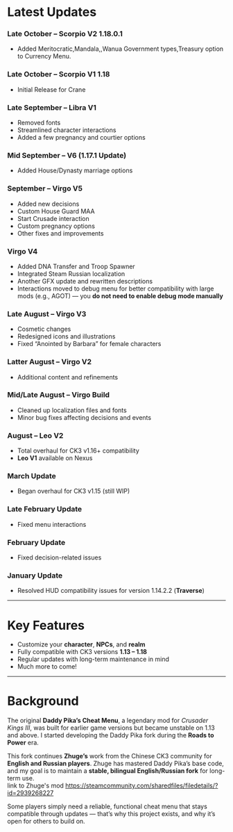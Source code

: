 # Latest Updates
### **Late October – Scorpio V2 1.18.0.1**
- Added Meritocratic,Mandala,,Wanua Government types,Treasury option to Currency Menu.
### **Late October – Scorpio V1 1.18**
- Initial Release for Crane  

### **Late September – Libra V1**
- Removed fonts  
- Streamlined character interactions  
- Added a few pregnancy and courtier options  

### **Mid September – V6 (1.17.1 Update)**
- Added House/Dynasty marriage options  

### **September – Virgo V5**
- Added new decisions  
- Custom House Guard MAA  
- Start Crusade interaction  
- Custom pregnancy options  
- Other fixes and improvements  

### **Virgo V4**
- Added DNA Transfer and Troop Spawner  
- Integrated Steam Russian localization  
- Another GFX update and rewritten descriptions  
- Interactions moved to debug menu for better compatibility with large mods (e.g., AGOT) — you **do not need to enable debug mode manually**  

### **Late August – Virgo V3**
- Cosmetic changes  
- Redesigned icons and illustrations  
- Fixed “Anointed by Barbara” for female characters  

### **Latter August – Virgo V2**
- Additional content and refinements  

### **Mid/Late August – Virgo Build**
- Cleaned up localization files and fonts  
- Minor bug fixes affecting decisions and events  

### **August – Leo V2**
- Total overhaul for CK3 v1.16+ compatibility  
- **Leo V1** available on Nexus  

### **March Update**
- Began overhaul for CK3 v1.15 (still WIP)  

### **Late February Update**
- Fixed menu interactions  

### **February Update**
- Fixed decision-related issues  

### **January Update**
- Resolved HUD compatibility issues for version 1.14.2.2 (**Traverse**)  

***

# Key Features
- Customize your **character**, **NPCs**, and **realm**  
- Fully compatible with CK3 versions **1.13 – 1.18**  
- Regular updates with long-term maintenance in mind  
- Much more to come!  

***

# Background

The original **Daddy Pika’s Cheat Menu**, a legendary mod for *Crusader Kings III*, was built for earlier game versions but became unstable on 1.13 and above.  I started developing the Daddy Pika fork during the **Roads to Power** era.  

This fork continues **Zhuge’s** work from the Chinese CK3 community for **English and Russian players**. Zhuge has mastered Daddy Pika’s base code, and my goal is to maintain a **stable, bilingual English/Russian fork** for long-term use.  
link to Zhuge's mod https://steamcommunity.com/sharedfiles/filedetails/?id=2939268227

Some players simply need a reliable, functional cheat menu that stays compatible through updates — that’s why this project exists, and why it’s open for others to build on.  

